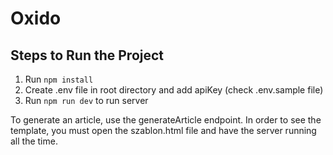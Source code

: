 # Oxido

## Steps to Run the Project

1. Run `npm install`
2. Create .env file in root directory and add apiKey (check .env.sample file)
3. Run `npm run dev` to run server

To generate an article, use the generateArticle endpoint. 
In order to see the template, you must open the szablon.html file and have the server running all the time.
